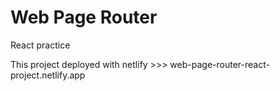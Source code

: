 # Web Page Router 

React practice

This project deployed with netlify >>> web-page-router-react-project.netlify.app
